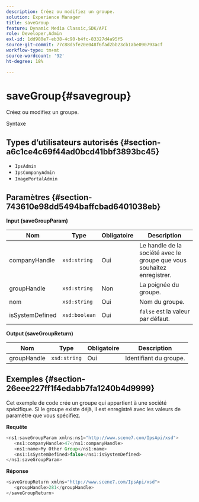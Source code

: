 ```yaml
---
description: Créez ou modifiez un groupe.
solution: Experience Manager
title: saveGroup
feature: Dynamic Media Classic,SDK/API
role: Developer,Admin
exl-id: 1dd980e7-eb38-4c90-b4fc-83327d4a95f5
source-git-commit: 77c88d5fe20e048f6fad2bb23cb1abe090793acf
workflow-type: tm+mt
source-wordcount: '92'
ht-degree: 18%

---
```


# saveGroup{#savegroup}

Créez ou modifiez un groupe.

Syntaxe

## Types d’utilisateurs autorisés {#section-a6c1ce4c69f44ad0bcd41bbf3893bc45}

* `IpsAdmin`
* `IpsCompanyAdmin`
* `ImagePortalAdmin`

## Paramètres {#section-743610e98dd5494baffcbad6401038eb}

**Input (saveGroupParam)**

| Nom | Type | Obligatoire | Description |
|---|---|---|---|
| companyHandle | `xsd:string` | Oui | Le handle de la société avec le groupe que vous souhaitez enregistrer. |
| groupHandle | `xsd:string` | Non | La poignée du groupe. |
| nom | `xsd:string` | Oui | Nom du groupe. |
| isSystemDefined | `xsd:boolean` | Oui | `false` est la valeur par défaut. |

**Output (saveGroupReturn)**

| Nom | Type | Obligatoire | Description |
|---|---|---|---|
| groupHandle | `xsd:string` | Oui | Identifiant du groupe. |

## Exemples {#section-26eee227ff1f4edabb7fa1240b4d9999}

Cet exemple de code crée un groupe qui appartient à une société spécifique. Si le groupe existe déjà, il est enregistré avec les valeurs de paramètre que vous spécifiez.

**Requête**

```java
<ns1:saveGroupParam xmlns:ns1="http://www.scene7.com/IpsApi/xsd">
   <ns1:companyHandle>47</ns1:companyHandle>
   <ns1:name>My Other Group</ns1:name>
   <ns1:isSystemDefined>false</ns1:isSystemDefined>
</ns1:saveGroupParam>
```

**Réponse**

```java
<saveGroupReturn xmlns="http://www.scene7.com/IpsApi/xsd">
   <groupHandle>281</groupHandle>
</saveGroupReturn>
```
